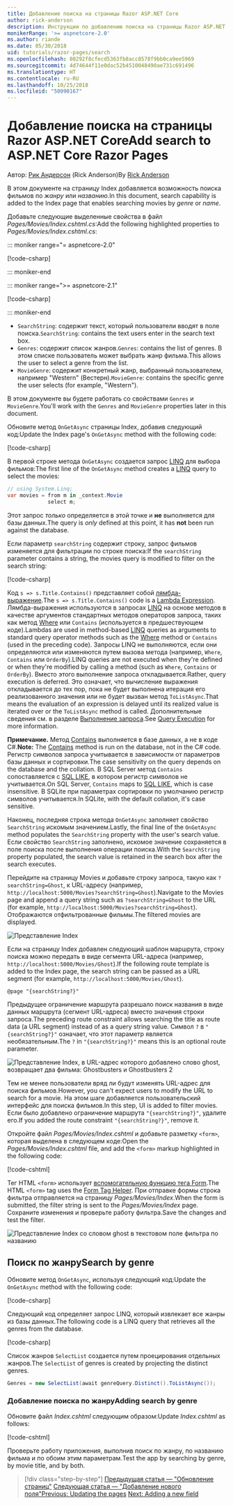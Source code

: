 ```yaml
---
title: Добавление поиска на страницы Razor ASP.NET Core
author: rick-anderson
description: Инструкции по добавлению поиска на страницы Razor ASP.NET Core
monikerRange: '>= aspnetcore-2.0'
ms.author: riande
ms.date: 05/30/2018
uid: tutorials/razor-pages/search
ms.openlocfilehash: 80292f8cfecd5363fb8acc8578f9bb0ca9ee5969
ms.sourcegitcommit: 4d74644f11e0dac52b4510048490ae731c691496
ms.translationtype: HT
ms.contentlocale: ru-RU
ms.lasthandoff: 10/25/2018
ms.locfileid: "50090167"
---
```

# <a name="add-search-to-aspnet-core-razor-pages"></a><span data-ttu-id="1a5b6-103">Добавление поиска на страницы Razor ASP.NET Core</span><span class="sxs-lookup"><span data-stu-id="1a5b6-103">Add search to ASP.NET Core Razor Pages</span></span>

<span data-ttu-id="1a5b6-104">Автор: [Рик Андерсон](https://twitter.com/RickAndMSFT) (Rick Anderson)</span><span class="sxs-lookup"><span data-stu-id="1a5b6-104">By [Rick Anderson](https://twitter.com/RickAndMSFT)</span></span>

<span data-ttu-id="1a5b6-105">В этом документе на страницу Index добавляется возможность поиска фильмов по *жанру* или *названию*.</span><span class="sxs-lookup"><span data-stu-id="1a5b6-105">In this document, search capability is added to the Index page that enables searching movies by *genre* or *name*.</span></span>

<span data-ttu-id="1a5b6-106">Добавьте следующие выделенные свойства в файл *Pages/Movies/Index.cshtml.cs*:</span><span class="sxs-lookup"><span data-stu-id="1a5b6-106">Add the following highlighted properties to *Pages/Movies/Index.cshtml.cs*:</span></span>

::: moniker range="= aspnetcore-2.0"

[!code-csharp[](razor-pages-start/sample/RazorPagesMovie/Pages/Movies/Index.cshtml.cs?name=snippet_newProps&highlight=11-999)]

::: moniker-end

::: moniker range=">= aspnetcore-2.1"

[!code-csharp[](razor-pages-start/sample/RazorPagesMovie21/Pages/Movies/Index.cshtml.cs?name=snippet_newProps&highlight=11-999)]

::: moniker-end

* <span data-ttu-id="1a5b6-107">`SearchString`: содержит текст, который пользователи вводят в поле поиска.</span><span class="sxs-lookup"><span data-stu-id="1a5b6-107">`SearchString`: contains the text users enter in the search text box.</span></span>
* <span data-ttu-id="1a5b6-108">`Genres`: содержит список жанров.</span><span class="sxs-lookup"><span data-stu-id="1a5b6-108">`Genres`: contains the list of genres.</span></span> <span data-ttu-id="1a5b6-109">В этом списке пользователь может выбрать жанр фильма.</span><span class="sxs-lookup"><span data-stu-id="1a5b6-109">This allows the user to select a genre from the list.</span></span>
* <span data-ttu-id="1a5b6-110">`MovieGenre`: содержит конкретный жанр, выбранный пользователем, например "Western" (Вестерн).</span><span class="sxs-lookup"><span data-stu-id="1a5b6-110">`MovieGenre`: contains the specific genre the user selects (for example, "Western").</span></span>

<span data-ttu-id="1a5b6-111">В этом документе вы будете работать со свойствами `Genres` и `MovieGenre`.</span><span class="sxs-lookup"><span data-stu-id="1a5b6-111">You'll work with the `Genres` and `MovieGenre` properties later in this document.</span></span>

<span data-ttu-id="1a5b6-112">Обновите метод `OnGetAsync` страницы Index, добавив следующий код:</span><span class="sxs-lookup"><span data-stu-id="1a5b6-112">Update the Index page's `OnGetAsync` method with the following code:</span></span>

[!code-csharp[](razor-pages-start/sample/RazorPagesMovie/Pages/Movies/Index.cshtml.cs?name=snippet_1stSearch)]

<span data-ttu-id="1a5b6-113">В первой строке метода `OnGetAsync` создается запрос [LINQ](/dotnet/csharp/programming-guide/concepts/linq/) для выбора фильмов:</span><span class="sxs-lookup"><span data-stu-id="1a5b6-113">The first line of the `OnGetAsync` method creates a [LINQ](/dotnet/csharp/programming-guide/concepts/linq/) query to select the movies:</span></span>

```csharp
// using System.Linq;
var movies = from m in _context.Movie
             select m;
```

<span data-ttu-id="1a5b6-114">Этот запрос *только* определяется в этой точке и **не** выполняется для базы данных.</span><span class="sxs-lookup"><span data-stu-id="1a5b6-114">The query is *only* defined at this point, it has **not** been run against the database.</span></span>

<span data-ttu-id="1a5b6-115">Если параметр `searchString` содержит строку, запрос фильмов изменяется для фильтрации по строке поиска:</span><span class="sxs-lookup"><span data-stu-id="1a5b6-115">If the `searchString` parameter contains a string, the movies query is modified to filter on the search string:</span></span>

[!code-csharp[](razor-pages-start/sample/RazorPagesMovie/Pages/Movies/Index.cshtml.cs?name=snippet_SearchNull)]

<span data-ttu-id="1a5b6-116">Код `s => s.Title.Contains()` представляет собой [лямбда-выражение](/dotnet/csharp/programming-guide/statements-expressions-operators/lambda-expressions).</span><span class="sxs-lookup"><span data-stu-id="1a5b6-116">The `s => s.Title.Contains()` code is a [Lambda Expression](/dotnet/csharp/programming-guide/statements-expressions-operators/lambda-expressions).</span></span> <span data-ttu-id="1a5b6-117">Лямбда-выражения используются в запросах [LINQ](/dotnet/csharp/programming-guide/concepts/linq/) на основе методов в качестве аргументов стандартных методов операторов запроса, таких как метод [Where](/dotnet/csharp/programming-guide/concepts/linq/query-syntax-and-method-syntax-in-linq) или `Contains` (используется в предшествующем коде).</span><span class="sxs-lookup"><span data-stu-id="1a5b6-117">Lambdas are used in method-based [LINQ](/dotnet/csharp/programming-guide/concepts/linq/) queries as arguments to standard query operator methods such as the [Where](/dotnet/csharp/programming-guide/concepts/linq/query-syntax-and-method-syntax-in-linq) method or `Contains` (used in the preceding code).</span></span> <span data-ttu-id="1a5b6-118">Запросы LINQ не выполняются, если они определяются или изменяются путем вызова метода (например, `Where`, `Contains` или `OrderBy`).</span><span class="sxs-lookup"><span data-stu-id="1a5b6-118">LINQ queries are not executed when they're defined or when they're modified by calling a method (such as `Where`, `Contains`  or `OrderBy`).</span></span> <span data-ttu-id="1a5b6-119">Вместо этого выполнение запроса откладывается.</span><span class="sxs-lookup"><span data-stu-id="1a5b6-119">Rather, query execution is deferred.</span></span> <span data-ttu-id="1a5b6-120">Это означает, что вычисление выражения откладывается до тех пор, пока не будет выполнена итерация его реализованного значения или не будет вызван метод `ToListAsync`.</span><span class="sxs-lookup"><span data-stu-id="1a5b6-120">That means the evaluation of an expression is delayed until its realized value is iterated over or the `ToListAsync` method is called.</span></span> <span data-ttu-id="1a5b6-121">Дополнительные сведения см. в разделе [Выполнение запроса](/dotnet/framework/data/adonet/ef/language-reference/query-execution).</span><span class="sxs-lookup"><span data-stu-id="1a5b6-121">See [Query Execution](/dotnet/framework/data/adonet/ef/language-reference/query-execution) for more information.</span></span>

<span data-ttu-id="1a5b6-122">**Примечание.** Метод [Contains](/dotnet/api/system.data.objects.dataclasses.entitycollection-1.contains) выполняется в базе данных, а не в коде C#.</span><span class="sxs-lookup"><span data-stu-id="1a5b6-122">**Note:** The [Contains](/dotnet/api/system.data.objects.dataclasses.entitycollection-1.contains) method is run on the database, not in the C# code.</span></span> <span data-ttu-id="1a5b6-123">Регистр символов запроса учитывается в зависимости от параметров базы данных и сортировки.</span><span class="sxs-lookup"><span data-stu-id="1a5b6-123">The case sensitivity on the query depends on the database and the collation.</span></span> <span data-ttu-id="1a5b6-124">В SQL Server метод `Contains` сопоставляется с [SQL LIKE](/sql/t-sql/language-elements/like-transact-sql), в котором регистр символов не учитывается.</span><span class="sxs-lookup"><span data-stu-id="1a5b6-124">On SQL Server, `Contains` maps to [SQL LIKE](/sql/t-sql/language-elements/like-transact-sql), which is case insensitive.</span></span> <span data-ttu-id="1a5b6-125">В SQLite при параметрах сортировки по умолчанию регистр символов учитывается.</span><span class="sxs-lookup"><span data-stu-id="1a5b6-125">In SQLite, with the default collation, it's case sensitive.</span></span>

<span data-ttu-id="1a5b6-126">Наконец, последняя строка метода `OnGetAsync` заполняет свойство `SearchString` искомым значением.</span><span class="sxs-lookup"><span data-stu-id="1a5b6-126">Lastly, the final line of the `OnGetAsync` method populates the `SearchString` property with the user's search value.</span></span> <span data-ttu-id="1a5b6-127">Если свойство `SearchString` заполнено, искомое значение сохраняется в поле поиска после выполнения операции поиска.</span><span class="sxs-lookup"><span data-stu-id="1a5b6-127">With the `SearchString` property populated, the search value is retained in the search box after the search executes.</span></span>

<span data-ttu-id="1a5b6-128">Перейдите на страницу Movies и добавьте строку запроса, такую как `?searchString=Ghost`, к URL-адресу (например, `http://localhost:5000/Movies?searchString=Ghost`).</span><span class="sxs-lookup"><span data-stu-id="1a5b6-128">Navigate to the Movies page and append a query string such as `?searchString=Ghost` to the URL (for example, `http://localhost:5000/Movies?searchString=Ghost`).</span></span> <span data-ttu-id="1a5b6-129">Отображаются отфильтрованные фильмы.</span><span class="sxs-lookup"><span data-stu-id="1a5b6-129">The filtered movies are displayed.</span></span>

![Представление Index](search/_static/ghost.png)

<span data-ttu-id="1a5b6-131">Если на страницу Index добавлен следующий шаблон маршрута, строку поиска можно передать в виде сегмента URL-адреса (например, `http://localhost:5000/Movies/Ghost`).</span><span class="sxs-lookup"><span data-stu-id="1a5b6-131">If the following route template is added to the Index page, the search string can be passed as a URL segment (for example, `http://localhost:5000/Movies/Ghost`).</span></span>

```cshtml
@page "{searchString?}"
```

<span data-ttu-id="1a5b6-132">Предыдущее ограничение маршрута разрешало поиск названия в виде данных маршрута (сегмент URL-адреса) вместо значения строки запроса.</span><span class="sxs-lookup"><span data-stu-id="1a5b6-132">The preceding route constraint allows searching the title as route data (a URL segment) instead of as a query string value.</span></span>  <span data-ttu-id="1a5b6-133">Символ `?` в `"{searchString?}"` означает, что этот параметр является необязательным.</span><span class="sxs-lookup"><span data-stu-id="1a5b6-133">The `?` in `"{searchString?}"` means this is an optional route parameter.</span></span>

![Представление Index, в URL-адрес которого добавлено слово ghost, возвращает два фильма: Ghostbusters и Ghostbusters 2](search/_static/g2.png)

<span data-ttu-id="1a5b6-135">Тем не менее пользователи вряд ли будут изменять URL-адрес для поиска фильмов.</span><span class="sxs-lookup"><span data-stu-id="1a5b6-135">However, you can't expect users to modify the URL to search for a movie.</span></span> <span data-ttu-id="1a5b6-136">На этом шаге добавляется пользовательский интерфейс для поиска фильмов.</span><span class="sxs-lookup"><span data-stu-id="1a5b6-136">In this step, UI is added to filter movies.</span></span> <span data-ttu-id="1a5b6-137">Если было добавлено ограничение маршрута `"{searchString?}"`, удалите его.</span><span class="sxs-lookup"><span data-stu-id="1a5b6-137">If you added the route constraint `"{searchString?}"`, remove it.</span></span>

<span data-ttu-id="1a5b6-138">Откройте файл *Pages/Movies/Index.cshtml* и добавьте разметку `<form>`, которая выделена в следующем коде:</span><span class="sxs-lookup"><span data-stu-id="1a5b6-138">Open the *Pages/Movies/Index.cshtml* file, and add the `<form>` markup highlighted in the following code:</span></span>

[!code-cshtml[](razor-pages-start/sample/RazorPagesMovie/Pages/Movies/Index2.cshtml?highlight=14-19&range=1-22)]

<span data-ttu-id="1a5b6-139">Тег HTML `<form>` использует [вспомогательную функцию тега Form](xref:mvc/views/working-with-forms#the-form-tag-helper).</span><span class="sxs-lookup"><span data-stu-id="1a5b6-139">The HTML `<form>` tag uses the [Form Tag Helper](xref:mvc/views/working-with-forms#the-form-tag-helper).</span></span> <span data-ttu-id="1a5b6-140">При отправке формы строка фильтра отправляется на страницу *Pages/Movies/Index*.</span><span class="sxs-lookup"><span data-stu-id="1a5b6-140">When the form is submitted, the filter string is sent to the *Pages/Movies/Index* page.</span></span> <span data-ttu-id="1a5b6-141">Сохраните изменения и проверьте работу фильтра.</span><span class="sxs-lookup"><span data-stu-id="1a5b6-141">Save the changes and test the filter.</span></span>

![Представление Index со словом ghost в текстовом поле фильтра по названию](search/_static/filter.png)

## <a name="search-by-genre"></a><span data-ttu-id="1a5b6-143">Поиск по жанру</span><span class="sxs-lookup"><span data-stu-id="1a5b6-143">Search by genre</span></span>

<span data-ttu-id="1a5b6-144">Обновите метод `OnGetAsync`, используя следующий код:</span><span class="sxs-lookup"><span data-stu-id="1a5b6-144">Update the `OnGetAsync` method with the following code:</span></span>

[!code-csharp[](razor-pages-start/sample/RazorPagesMovie/Pages/Movies/Index.cshtml.cs?name=snippet_SearchGenre)]

<span data-ttu-id="1a5b6-145">Следующий код определяет запрос LINQ, который извлекает все жанры из базы данных.</span><span class="sxs-lookup"><span data-stu-id="1a5b6-145">The following code is a LINQ query that retrieves all the genres from the database.</span></span>

[!code-csharp[](razor-pages-start/sample/RazorPagesMovie/Pages/Movies/Index.cshtml.cs?name=snippet_LINQ)]

<span data-ttu-id="1a5b6-146">Список жанров `SelectList` создается путем проецирования отдельных жанров.</span><span class="sxs-lookup"><span data-stu-id="1a5b6-146">The `SelectList` of genres is created by projecting the distinct genres.</span></span>

<!-- BUG in OPS
Tag snippet_selectlist's start line '75' should be less than end line '29' when resolving "[!code-csharp[](razor-pages-start/sample/RazorPagesMovie/Pages/Movies/Index.cshtml.cs?name=snippet_SelectList)]"

There's no start line.

[!code-csharp[](razor-pages-start/sample/RazorPagesMovie/Pages/Movies/Index.cshtml.cs?name=snippet_SelectList)]
-->

```csharp
Genres = new SelectList(await genreQuery.Distinct().ToListAsync());
```

### <a name="adding-search-by-genre"></a><span data-ttu-id="1a5b6-147">Добавление поиска по жанру</span><span class="sxs-lookup"><span data-stu-id="1a5b6-147">Adding search by genre</span></span>

<span data-ttu-id="1a5b6-148">Обновите файл *Index.cshtml* следующим образом:</span><span class="sxs-lookup"><span data-stu-id="1a5b6-148">Update *Index.cshtml* as follows:</span></span>

[!code-cshtml[](razor-pages-start/sample/RazorPagesMovie/Pages/Movies/IndexFormGenreNoRating.cshtml?highlight=16-18&range=1-26)]

<span data-ttu-id="1a5b6-149">Проверьте работу приложения, выполнив поиск по жанру, по названию фильма и по обоим этим параметрам.</span><span class="sxs-lookup"><span data-stu-id="1a5b6-149">Test the app by searching by genre, by movie title, and by both.</span></span>

> [!div class="step-by-step"]
> <span data-ttu-id="1a5b6-150">[Предыдущая статья — "Обновление страниц"](xref:tutorials/razor-pages/da1)
> [Следующая статья — "Добавление нового поля"](xref:tutorials/razor-pages/new-field)</span><span class="sxs-lookup"><span data-stu-id="1a5b6-150">[Previous: Updating the pages](xref:tutorials/razor-pages/da1)
[Next: Adding a new field](xref:tutorials/razor-pages/new-field)</span></span>
